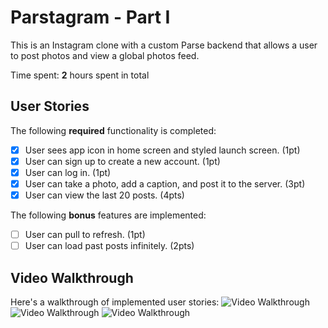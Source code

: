 # Parstagram - Part I

This is an Instagram clone with a custom Parse backend that allows a user to post photos and view a global photos feed.

Time spent: **2** hours spent in total

## User Stories

The following **required** functionality is completed:

- [x] User sees app icon in home screen and styled launch screen. (1pt)
- [x] User can sign up to create a new account. (1pt)
- [x] User can log in. (1pt)
- [x] User can take a photo, add a caption, and post it to the server. (3pt)
- [x] User can view the last 20 posts. (4pts)

The following **bonus** features are implemented:

- [ ] User can pull to refresh. (1pt)
- [ ] User can load past posts infinitely. (2pts)

## Video Walkthrough

Here's a walkthrough of implemented user stories:
<img src='http://g.recordit.co/W2VtHqLsng.gif' title='Video Walkthrough' width='' alt='Video Walkthrough' />
<img src='http://g.recordit.co/yUwnQvuDX9.gif' title='Video Walkthrough' width='' alt='Video Walkthrough' />
<img src='http://g.recordit.co/6isg4SFrAF.gif' title='Video Walkthrough' width='' alt='Video Walkthrough' />


